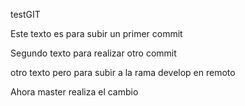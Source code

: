 testGIT

Este texto es para subir un primer commit

Segundo texto para realizar otro commit

otro texto pero para subir a la rama develop en remoto

Ahora master realiza el cambio